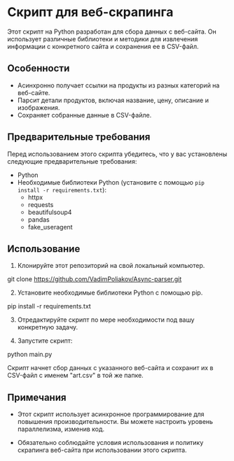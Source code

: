 # Скрипт для веб-скрапинга

Этот скрипт на Python разработан для сбора данных с веб-сайта. Он использует различные библиотеки и методики для извлечения информации с конкретного сайта и сохранения ее в CSV-файл.

## Особенности

- Асинхронно получает ссылки на продукты из разных категорий на веб-сайте.
- Парсит детали продуктов, включая название, цену, описание и изображения.
- Сохраняет собранные данные в CSV-файле.

## Предварительные требования

Перед использованием этого скрипта убедитесь, что у вас установлены следующие предварительные требования:

- Python
- Необходимые библиотеки Python (установите с помощью `pip install -r requirements.txt`):
  - httpx
  - requests
  - beautifulsoup4
  - pandas
  - fake_useragent

## Использование

1. Клонируйте этот репозиторий на свой локальный компьютер.


git clone https://github.com/VadimPoliakov/Async-parser.git


2. Установите необходимые библиотеки Python с помощью pip.


pip install -r requirements.txt


3. Отредактируйте скрипт по мере необходимости под вашу конкретную задачу.

4. Запустите скрипт:


python main.py


Скрипт начнет сбор данных с указанного веб-сайта и сохранит их в CSV-файл с именем "art.csv" в той же папке.

## Примечания

- Этот скрипт использует асинхронное программирование для повышения производительности. Вы можете настроить уровень параллелизма, изменив код.

- Обязательно соблюдайте условия использования и политику скрапинга веб-сайта при использовании этого скрипта.

